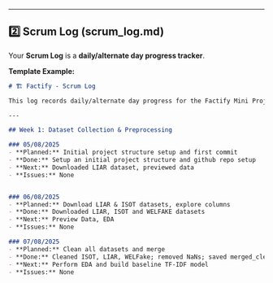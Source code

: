 
---

## **2️⃣ Scrum Log (scrum_log.md)**

Your **Scrum Log** is a **daily/alternate day progress tracker**.  

**Template Example:**

```markdown
# 🏗️ Factify - Scrum Log

This log records daily/alternate day progress for the Factify Mini Project (20MCA 245).

---

## Week 1: Dataset Collection & Preprocessing

### 05/08/2025
- **Planned:** Initial project structure setup and first commit
- **Done:** Setup an initial project structure and github repo setup
- **Next:** Downloaded LIAR dataset, previewed data
- **Issues:** None


### 06/08/2025
- **Planned:** Download LIAR & ISOT datasets, explore columns
- **Done:** Downloaded LIAR, ISOT and WELFAKE datasets
- **Next:** Preview Data, EDA
- **Issues:** None

### 07/08/2025
- **Planned:** Clean all datasets and merge
- **Done:** Cleaned ISOT, LIAR, WELFake; removed NaNs; saved merged_clean_dataset.csv
- **Next:** Perform EDA and build baseline TF-IDF model
- **Issues:** None
